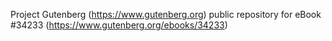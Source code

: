 Project Gutenberg (https://www.gutenberg.org) public repository for eBook #34233 (https://www.gutenberg.org/ebooks/34233)
